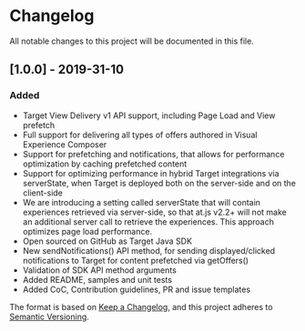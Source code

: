 # Changelog
All notable changes to this project will be documented in this file.

## [1.0.0] - 2019-31-10
### Added
- Target View Delivery v1 API support, including Page Load and View prefetch
- Full support for delivering all types of offers authored in Visual Experience Composer
- Support for prefetching and notifications, that allows for performance optimization by caching prefetched content
- Support for optimizing performance in hybrid Target integrations via serverState, when Target is deployed both on the server-side and on the client-side
- We are introducing a setting called serverState that will contain experiences retrieved via server-side, so that at.js v2.2+ will not make an additional server call to retrieve the experiences. This approach optimizes page load performance.
- Open sourced on GitHub as Target Java SDK
- New sendNotifications() API method, for sending displayed/clicked notifications to Target for content prefetched via getOffers()
- Validation of SDK API method arguments
- Added README, samples and unit tests
- Added CoC, Contribution guidelines, PR and issue templates

The format is based on [Keep a Changelog](https://keepachangelog.com/en/1.0.0/),
and this project adheres to [Semantic Versioning](https://semver.org/spec/v2.0.0.html).
